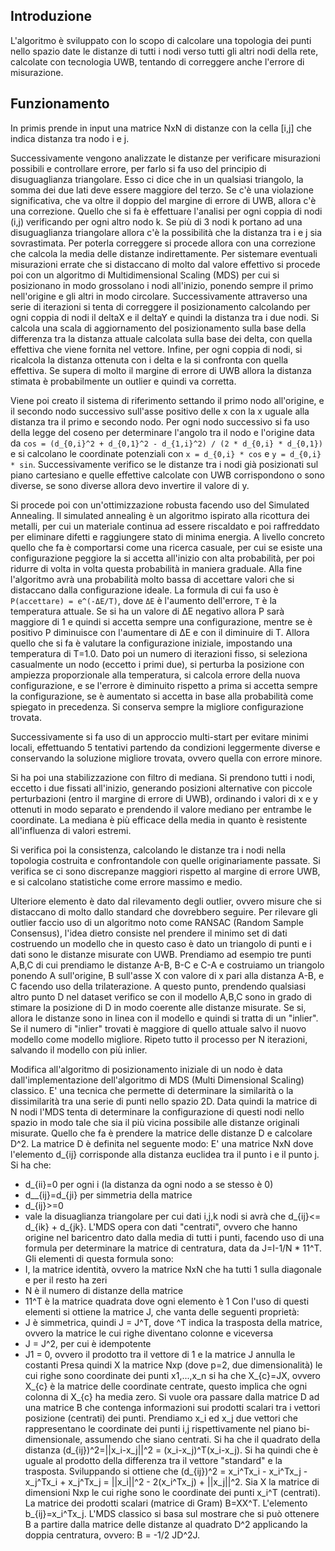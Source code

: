 ## Introduzione
L'algoritmo è sviluppato con lo scopo di calcolare una topologia dei punti nello spazio date le distanze di tutti i nodi verso tutti gli altri nodi della rete, calcolate con tecnologia UWB, tentando di correggere anche l'errore di misurazione.

## Funzionamento
In primis prende in input una matrice NxN di distanze con la cella [i,j] che indica distanza tra nodo i e j.

Successivamente vengono analizzate le distanze per verificare misurazioni possibili e controllare errore, per farlo si fa uso del principio di disuguaglianza triangolare. Esso ci dice che in un qualsiasi triangolo, la somma dei due lati deve essere maggiore del terzo. Se c'è una violazione significativa, che va oltre il doppio del margine di errore di UWB, allora c'è una correzione. Quello che si fa è effettuare l'analisi per ogni coppia di nodi (i,j) verificando per ogni altro nodo k. Se più di 3 nodi k portano ad una disuguaglianza triangolare allora c'è la possibilità che la distanza tra i e j sia sovrastimata. Per poterla correggere si procede allora con una correzione che calcola la media delle distanze indirettamente.
Per sistemare eventuali misurazioni errate che si distaccano di molto dal valore effettivo si procede poi con un algoritmo di Multidimensional Scaling (MDS) per cui si posizionano in modo grossolano i nodi all'inizio, ponendo sempre il primo nell'origine e gli altri in modo circolare. Successivamente attraverso una serie di iterazioni si tenta di correggere il posizionamento calcolando per ogni coppia di nodi il deltaX e il deltaY e quindi la distanza tra i due nodi. Si calcola una scala di aggiornamento del posizionamento sulla base della differenza tra la distanza attuale calcolata sulla base dei delta, con quella effettiva che viene fornita nel vettore.
Infine, per ogni coppia di nodi, si ricalcola la distanza ottenuta con i delta e la si confronta con quella effettiva. Se supera di molto il margine di errore di UWB allora la distanza stimata è probabilmente un outlier e quindi va corretta.

Viene poi creato il sistema di riferimento settando il primo nodo all'origine, e il secondo nodo successivo sull'asse positivo delle x con la x uguale alla distanza tra il primo e secondo nodo.
Per ogni nodo successivo si fa uso della legge del coseno per determinare l'angolo tra il nodo e l'origine data da `cos = (d_{0,i}^2 + d_{0,1}^2 - d_{1,i}^2) / (2 * d_{0,i} * d_{0,1})` e si calcolano le coordinate potenziali con `x = d_{0,i} * cos` e `y = d_{0,i} * sin`. Successivamente verifico se le distanze tra i nodi già posizionati sul piano cartesiano e quelle effettive calcolate con UWB corrispondono o sono diverse, se sono diverse allora devo invertire il valore di y.

Si procede poi con un'ottimizzazione robusta facendo uso del Simulated Annealing. 
Il simulated annealing è un algoritmo ispirato alla ricottura dei metalli, per cui un materiale continua ad essere riscaldato e poi raffreddato per eliminare difetti e raggiungere stato di minima energia. A livello concreto quello che fa è comportarsi come una ricerca casuale, per cui se esiste una configurazione peggiore la si accetta all'inizio con alta probabilità, per poi ridurre di volta in volta questa probabilità in maniera graduale. Alla fine l'algoritmo avrà una probabilità molto bassa di accettare valori che si distaccano dalla configurazione ideale.
La formula di cui fa uso è `P(accettare) = e^(-ΔE/T)`, dove `ΔE` è l'aumento dell'errore, `T` è la temperatura attuale. Se si ha un valore di ΔE negativo allora P sarà maggiore di 1 e quindi si accetta sempre una configurazione, mentre se è positivo P diminuisce con l'aumentare di ΔE e con il diminuire di T.
Allora quello che si fa è valutare la configurazione iniziale, impostando una temperatura di T=1.0. Dato poi un numero di iterazioni fisso, si seleziona casualmente un nodo (eccetto i primi due), si perturba la posizione con ampiezza proporzionale alla temperatura, si calcola errore della nuova configurazione, e se l'errore è diminuito rispetto a prima si accetta sempre la configurazione, se è aumentato si accetta in base alla probabilità come spiegato in precedenza. Si conserva sempre la migliore configurazione trovata.

Successivamente si fa uso di un approccio multi-start per evitare minimi locali, effettuando 5 tentativi partendo da condizioni leggermente diverse e conservando la soluzione migliore trovata, ovvero quella con errore minore.

Si ha poi una stabilizzazione con filtro di mediana. Si prendono tutti i nodi, eccetto i due fissati all'inizio, generando posizioni alternative con piccole perturbazioni (entro il margine di errore di UWB), ordinando i valori di x e y ottenuti in modo separato e prendendo il valore mediano per entrambe le coordinate. La mediana è più efficace della media in quanto è resistente all'influenza di valori estremi.

Si verifica poi la consistenza, calcolando le distanze tra i nodi nella topologia costruita e confrontandole con quelle originariamente passate. Si verifica se ci sono discrepanze maggiori rispetto al margine di errore UWB, e si calcolano statistiche come errore massimo e medio.

Ulteriore elemento è dato dal rilevamento degli outlier, ovvero misure che si distaccano di molto dallo standard che dovrebbero seguire. Per rilevare gli outlier faccio uso di un algoritmo noto come RANSAC (Random Sample Consensus), l'idea dietro consiste nel prendere il minimo set di dati costruendo un modello che in questo caso è dato un triangolo di punti e i dati sono le distanze misurate con UWB. Prendiamo ad esempio tre punti A,B,C di cui prendiamo le distanze A-B, B-C e C-A e costruiamo un triangolo ponendo A sull'origine, B sull'asse X con valore di x pari alla distanza A-B, e C facendo uso della trilaterazione. A questo punto, prendendo qualsiasi altro punto D nel dataset verifico se con il modello A,B,C sono in grado di stimare la posizione di D in modo coerente alle distanze misurate. Se si, allora le distanze sono in linea con il modello e quindi si tratta di un "inlier". Se il numero di "inlier" trovati è maggiore di quello attuale salvo il nuovo modello come modello migliore. Ripeto tutto il processo per N iterazioni, salvando il modello con più inlier.

Modifica all'algoritmo di posizionamento iniziale di un nodo è data dall'implementazione dell'algoritmo di MDS (Multi Dimensional Scaling) classico. E' una tecnica che permette di determinare la similarità o la dissimilarità tra una serie di punti nello spazio 2D. Data quindi la matrice di N nodi l'MDS tenta di determinare la configurazione di questi nodi nello spazio in modo tale che sia il più vicina possibile alle distanze originali misurate. Quello che fa è prendere la matrice delle distanze D e calcolare D^2.
La matrice D è definita nel seguente modo:
E' una matrice NxN dove l'elemento d_{ij} corrisponde alla distanza euclidea tra il punto i e il punto j. Si ha che:
- d_{ii}=0 per ogni i (la distanza da ogni nodo a se stesso è 0)
- d__{ij}=d_{ji} per simmetria della matrice
- d_{ij}>=0
- vale la disuaglianza triangolare per cui dati i,j,k nodi si avrà che d_{ij}<= d_{ik} + d_{jk}.
L'MDS opera con dati "centrati", ovvero che hanno origine nel baricentro dato dalla media di tutti i punti, facendo uso di una formula per determinare la matrice di centratura, data da J=I-1/N * 11^T. Gli elementi di questa formula sono:
- I, la matrice identità, ovvero la matrice NxN che ha tutti 1 sulla diagonale e per il resto ha zeri
- N è il numero di distanze della matrice
- 11^T è la matrice quadrata dove ogni elemento è 1
Con l'uso di questi elementi si ottiene la matrice J, che vanta delle seguenti proprietà:
- J è simmetrica, quindi J = J^T, dove ^T indica la trasposta della matrice, ovvero la matrice le cui righe diventano colonne e viceversa
- J = J^2, per cui è idempotente
- J1 = 0, ovvero il prodotto tra il vettore di 1 e la matrice J annulla le costanti
Presa quindi X la matrice Nxp (dove p=2, due dimensionalità) le cui righe sono coordinate dei punti x1,...,x_n si ha che X_{c}=JX, ovvero X_{c} è la matrice delle coordinate centrate, questo implica che ogni colonna di X_{c} ha media zero.
Si vuole ora passare dalla matrice D ad una matrice B che contenga informazioni sui prodotti scalari tra i vettori posizione (centrati) dei punti. 
Prendiamo x_i ed x_j due vettori che rappresentano le coordinate dei punti i,j rispettivamente nel piano bi-dimensionale, assumendo che siano centrati. Si ha che il quadrato della distanza (d_{ij})^2=||x_i-x_j||^2 = (x_i-x_j)^T(x_i-x_j). Si ha quindi che è uguale al prodotto della differenza tra il vettore "standard" e la trasposta. Sviluppando si ottiene che (d_{ij})^2 = x_i^Tx_i - x_i^Tx_j - x_j^Tx_i + x_j^Tx_j = ||x_i||^2 - 2(x_i^Tx_j) + ||x_j||^2.
Sia X la matrice di dimensioni Nxp le cui righe sono le coordinate dei punti x_i^T (centrati). La matrice dei prodotti scalari (matrice di Gram) B=XX^T. L'elemento b_{ij}=x_i^Tx_j.
L'MDS classico si basa sul mostrare che si può ottenere B a partire dalla matrice delle distanze al quadrato D^2 applicando la doppia centratura, ovvero:
B = -1/2 JD^2J.





